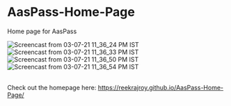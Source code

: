 # AasPass-Home-Page

Home page for AasPass<br>

![Screencast from 03-07-21 11_36_24 PM IST](https://user-images.githubusercontent.com/55712612/124363469-004a4700-dc59-11eb-84b9-5a5efc557772.gif)
![Screencast from 03-07-21 11_36_33 PM IST](https://user-images.githubusercontent.com/55712612/124363473-02140a80-dc59-11eb-94bb-c66f2350cad4.gif)
![Screencast from 03-07-21 11_36_50 PM IST](https://user-images.githubusercontent.com/55712612/124363462-fa546600-dc58-11eb-92c8-8f0deccf50fd.gif)
![Screencast from 03-07-21 11_36_54 PM IST](https://user-images.githubusercontent.com/55712612/124363466-fd4f5680-dc58-11eb-8cac-da17d15ec727.gif)






<br> Check out the homepage here: https://reekrajroy.github.io/AasPass-Home-Page/
